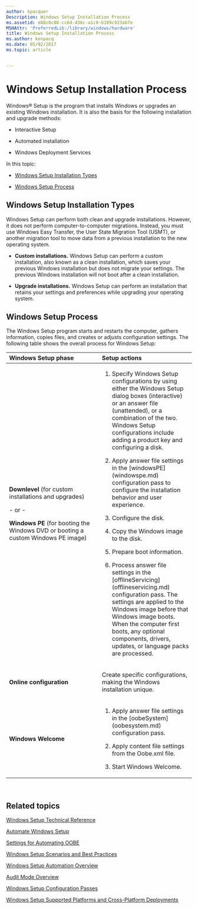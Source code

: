 ```yaml
---
author: kpacquer
Description: Windows Setup Installation Process
ms.assetid: e88c0c88-cc6d-436c-a1c0-b109c923ab7e
MSHAttr: 'PreferredLib:/library/windows/hardware'
title: Windows Setup Installation Process
ms.author: kenpacq
ms.date: 05/02/2017
ms.topic: article


---
```


# Windows Setup Installation Process


Windows® Setup is the program that installs Windows or upgrades an existing Windows installation. It is also the basis for the following installation and upgrade methods:

-   Interactive Setup

-   Automated installation

-   Windows Deployment Services

In this topic:

-   [Windows Setup Installation Types](#installationtypes)

-   [Windows Setup Process](#windowssetupprocess)

## <span id="InstallationTypes"></span><span id="installationtypes"></span><span id="INSTALLATIONTYPES"></span> Windows Setup Installation Types


Windows Setup can perform both clean and upgrade installations. However, it does not perform computer-to-computer migrations. Instead, you must use Windows Easy Transfer, the User State Migration Tool (USMT), or another migration tool to move data from a previous installation to the new operating system.

-   **Custom installations.** Windows Setup can perform a custom installation, also known as a clean installation, which saves your previous Windows installation but does not migrate your settings. The previous Windows installation will not boot after a clean installation.

-   **Upgrade installations.** Windows Setup can perform an installation that retains your settings and preferences while upgrading your operating system.

## <span id="WindowsSetupProcess"></span><span id="windowssetupprocess"></span><span id="WINDOWSSETUPPROCESS"></span> Windows Setup Process


The Windows Setup program starts and restarts the computer, gathers information, copies files, and creates or adjusts configuration settings. The following table shows the overall process for Windows Setup:

<table>
<colgroup>
<col width="50%" />
<col width="50%" />
</colgroup>
<thead>
<tr class="header">
<th align="left">Windows Setup phase</th>
<th align="left">Setup actions</th>
</tr>
</thead>
<tbody>
<tr class="odd">
<td align="left"><p><strong>Downlevel</strong> (for custom installations and upgrades)</p>
<p>- or -</p>
<p><strong>Windows PE</strong> (for booting the Windows DVD or booting a custom Windows PE image)</p></td>
<td align="left"><ol>
<li><p>Specify Windows Setup configurations by using either the Windows Setup dialog boxes (interactive) or an answer file (unattended), or a combination of the two. Windows Setup configurations include adding a product key and configuring a disk.</p></li>
<li><p>Apply answer file settings in the [windowsPE](windowspe.md) configuration pass to configure the installation behavior and user experience.</p></li>
<li><p>Configure the disk.</p></li>
<li><p>Copy the Windows image to the disk.</p></li>
<li><p>Prepare boot information.</p></li>
<li><p>Process answer file settings in the [offlineServicing](offlineservicing.md) configuration pass. The settings are applied to the Windows image before that Windows image boots. When the computer first boots, any optional components, drivers, updates, or language packs are processed.</p></li>
</ol></td>
</tr>
<tr class="even">
<td align="left"><p><strong>Online configuration</strong></p></td>
<td align="left"><p>Create specific configurations, making the Windows installation unique.</p></td>
</tr>
<tr class="odd">
<td align="left"><p><strong>Windows Welcome</strong></p></td>
<td align="left"><ol>
<li><p>Apply answer file settings in the [oobeSystem](oobesystem.md) configuration pass.</p></li>
<li><p>Apply content file settings from the Oobe.xml file.</p></li>
<li><p>Start Windows Welcome.</p></li>
</ol></td>
</tr>
</tbody>
</table>

 

## <span id="related_topics"></span>Related topics


[Windows Setup Technical Reference](windows-setup-technical-reference.md)

[Automate Windows Setup](automate-windows-setup.md)

[Settings for Automating OOBE](settings-for-automating-oobe.md)

[Windows Setup Scenarios and Best Practices](windows-setup-scenarios-and-best-practices.md)

[Windows Setup Automation Overview](windows-setup-automation-overview.md)

[Audit Mode Overview](audit-mode-overview.md)

[Windows Setup Configuration Passes](windows-setup-configuration-passes.md)

[Windows Setup Supported Platforms and Cross-Platform Deployments](windows-setup-supported-platforms-and-cross-platform-deployments.md)

 

 






